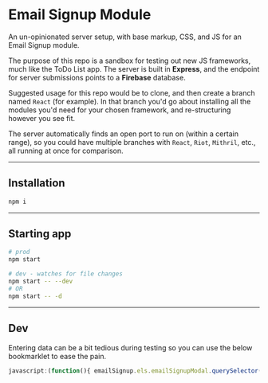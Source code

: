 # Email Signup Module

An un-opinionated server setup, with base markup, CSS, and JS for an Email
Signup module.

The purpose of this repo is a sandbox for testing out new JS frameworks, much
like the ToDo List app. The server is built in **Express**, and the endpoint for
server submissions points to a **Firebase** database.

Suggested usage for this repo would be to clone, and then create a branch named
`React` (for example). In that branch you'd go about installing all the modules
you'd need for your chosen framework, and re-structuring however you see fit.

The server automatically finds an open port to run on (within a certain range),
so you could have multiple branches with `React`, `Riot`, `Mithril`, etc., all
running at once for comparison.

---

## Installation

```sh
npm i
```

---

## Starting app

```sh
# prod
npm start

# dev - watches for file changes
npm start -- --dev
# OR
npm start -- -d
```

---

## Dev

Entering data can be a bit tedious during testing so you can use the below
bookmarklet to ease the pain.

```js
javascript:(function(){ emailSignup.els.emailSignupModal.querySelector('[name="email"]').value = 'a@b.com'; emailSignup.els.emailSignupModal.querySelector('[name="dob"]').value = '1980-01-01'; emailSignup.els.emailSignupModal.querySelector('[name="gender"]').checked = true; })();
```